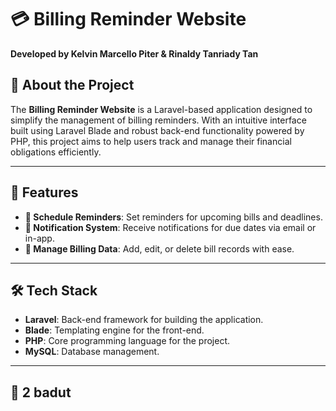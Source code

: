 # 💳 Billing Reminder Website  
**Developed by Kelvin Marcello Piter & Rinaldy Tanriady Tan**  

## 📖 About the Project  
The **Billing Reminder Website** is a Laravel-based application designed to simplify the management of billing reminders. With an intuitive interface built using Laravel Blade and robust back-end functionality powered by PHP, this project aims to help users track and manage their financial obligations efficiently.  

---

## 🚀 Features  
- **📅 Schedule Reminders**: Set reminders for upcoming bills and deadlines.  
- **📨 Notification System**: Receive notifications for due dates via email or in-app.  
- **💾 Manage Billing Data**: Add, edit, or delete bill records with ease.  

---

## 🛠️ Tech Stack  
- **Laravel**: Back-end framework for building the application.  
- **Blade**: Templating engine for the front-end.  
- **PHP**: Core programming language for the project.  
- **MySQL**: Database management.
  
---

## 👻 2 badut 

